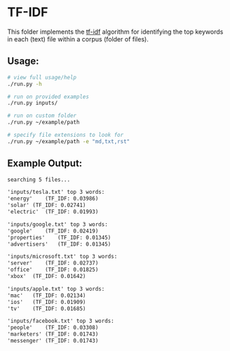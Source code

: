 # TF-IDF

This folder implements the [tf-idf](https://en.wikipedia.org/wiki/Tf%E2%80%93idf) algorithm for identifying the top keywords in each (text) file within a corpus (folder of files).

## Usage:

````bash
# view full usage/help
./run.py -h

# run on provided examples
./run.py inputs/

# run on custom folder
./run.py ~/example/path

# specify file extensions to look for
./run.py ~/example/path -e "md,txt,rst"
````

## Example Output:
````txt
searching 5 files...

'inputs/tesla.txt' top 3 words:
'energy'	(TF_IDF: 0.03986)
'solar'	(TF_IDF: 0.02741)
'electric'	(TF_IDF: 0.01993)

'inputs/google.txt' top 3 words:
'google'	(TF_IDF: 0.02419)
'properties'	(TF_IDF: 0.01345)
'advertisers'	(TF_IDF: 0.01345)

'inputs/microsoft.txt' top 3 words:
'server'	(TF_IDF: 0.02737)
'office'	(TF_IDF: 0.01825)
'xbox'	(TF_IDF: 0.01642)

'inputs/apple.txt' top 3 words:
'mac'	(TF_IDF: 0.02134)
'ios'	(TF_IDF: 0.01909)
'tv'	(TF_IDF: 0.01685)

'inputs/facebook.txt' top 3 words:
'people'	(TF_IDF: 0.03308)
'marketers'	(TF_IDF: 0.01743)
'messenger'	(TF_IDF: 0.01743)
````
